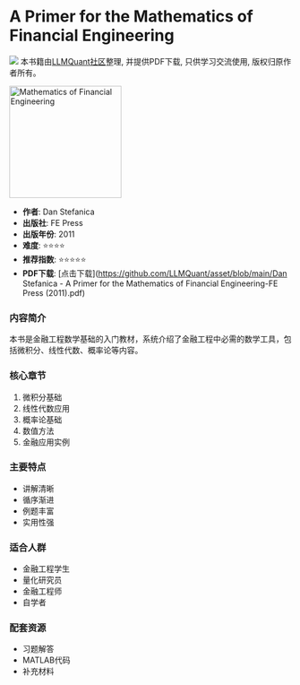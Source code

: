 # A Primer for the Mathematics of Financial Engineering

![](https://fastly.jsdelivr.net/gh/bucketio/img3@main/2024/09/04/1725464231869-e0b2f727-2a0f-4270-bf6c-31ddc350426a.gif)
本书籍由[LLMQuant社区](https://llmquant.com/)整理, 并提供PDF下载, 只供学习交流使用, 版权归原作者所有。

<img src="cover.jpg" alt="Mathematics of Financial Engineering" width="200"/>

- **作者**: Dan Stefanica
- **出版社**: FE Press
- **出版年份**: 2011
- **难度**: ⭐⭐⭐⭐
- **推荐指数**: ⭐⭐⭐⭐⭐
- **PDF下载**: [点击下载](https://github.com/LLMQuant/asset/blob/main/Dan Stefanica - A Primer for the Mathematics of Financial Engineering-FE Press (2011).pdf)

### 内容简介
本书是金融工程数学基础的入门教材，系统介绍了金融工程中必需的数学工具，包括微积分、线性代数、概率论等内容。

### 核心章节
1. 微积分基础
2. 线性代数应用
3. 概率论基础
4. 数值方法
5. 金融应用实例

### 主要特点
- 讲解清晰
- 循序渐进
- 例题丰富
- 实用性强

### 适合人群
- 金融工程学生
- 量化研究员
- 金融工程师
- 自学者

### 配套资源
- 习题解答
- MATLAB代码
- 补充材料 
